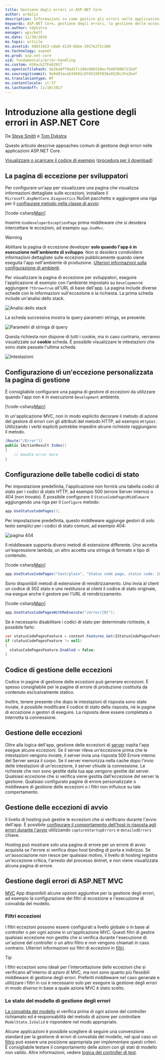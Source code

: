 ```yaml
---
title: Gestione degli errori in ASP.NET Core
author: ardalis
description: Informazioni su come gestire gli errori nelle applicazioni ASP.NET Core.
keywords: ASP.NET Core, gestione degli errori, la gestione delle eccezioni
ms.author: tdykstra
manager: wpickett
ms.date: 11/30/2016
ms.topic: article
ms.assetid: 4db51023-c8a6-4119-bbbe-3917e272c260
ms.technology: aspnet
ms.prod: asp.net-core
uid: fundamentals/error-handling
ms.custom: H1Hack27Feb2017
ms.openlocfilehash: de2ba0ff9ad17c198c06b510ecfb49f808721bdf
ms.sourcegitcommit: 9a9483aceb34591c97451997036a9120c3fe2baf
ms.translationtype: MT
ms.contentlocale: it-IT
ms.lasthandoff: 11/10/2017
---
```

# <a name="introduction-to-error-handling-in-aspnet-core"></a>Introduzione alla gestione degli errori in ASP.NET Core

Da [Steve Smith](https://ardalis.com/) e [Tom Dykstra](https://github.com/tdykstra/)

Questo articolo descrive appoaches comuni di gestione degli errori nelle applicazioni ASP.NET Core.

[Visualizzare o scaricare il codice di esempio](https://github.com/aspnet/Docs/tree/master/aspnetcore/fundamentals/error-handling/sample) ([procedura per il download](xref:tutorials/index#how-to-download-a-sample))

## <a name="the-developer-exception-page"></a>La pagina di eccezione per sviluppatori

Per configurare un'app per visualizzare una pagina che visualizza informazioni dettagliate sulle eccezioni, installare il `Microsoft.AspNetCore.Diagnostics` NuGet pacchetto e aggiungere una riga per il [configurare metodo nella classe di avvio](startup.md):

[!code-csharp[Main](error-handling/sample/Startup.cs?name=snippet_DevExceptionPage&highlight=7)]

Inserire `UseDeveloperExceptionPage` prima middleware che si desidera intercettare le eccezioni, ad esempio `app.UseMvc`.

>[!WARNING]
> Abilitare la pagina di eccezione developer **solo quando l'app è in esecuzione nell'ambiente di sviluppo**. Non si desidera condividere informazioni dettagliate sulle eccezioni pubblicamente quando viene eseguita l'app nell'ambiente di produzione. [Ulteriori informazioni sulla configurazione di ambienti](environments.md).

Per visualizzare la pagina di eccezione per sviluppatori, eseguire l'applicazione di esempio con l'ambiente impostato su `Development`e aggiungere `?throw=true` all'URL di base dell'app. La pagina include diverse schede con le informazioni sull'eccezione e la richiesta. La prima scheda include un'analisi dello stack. 

![Analisi dello stack](error-handling/_static/developer-exception-page.png)

La scheda successiva mostra la query parametri stringa, se presente.

![Parametri di stringa di query](error-handling/_static/developer-exception-page-query.png)

Questa richiesta non dispone di tutti i cookie, ma in caso contrario, verranno visualizzate sul **cookie** scheda. È possibile visualizzare le intestazioni che sono state passate l'ultima scheda.

![Intestazioni](error-handling/_static/developer-exception-page-headers.png)

## <a name="configuring-a-custom-exception-handling-page"></a>Configurazione di un'eccezione personalizzata la pagina di gestione

È consigliabile configurare una pagina di gestore di eccezioni da utilizzare quando l'app non è in esecuzione `Development` ambiente.

[!code-csharp[Main](error-handling/sample/Startup.cs?name=snippet_DevExceptionPage&highlight=11)]

In un'applicazione MVC, non in modo esplicito decorare il metodo di azione del gestore di errori con gli attributi del metodo HTTP, ad esempio `HttpGet`. Utilizzando i verbi espliciti potrebbe impedire alcune richieste raggiungano il metodo.

```csharp
[Route("/Error")]
public IActionResult Index()
{
    // Handle error here
}
```

## <a name="configuring-status-code-pages"></a>Configurazione delle tabelle codici di stato

Per impostazione predefinita, l'applicazione non fornirà una tabella codici di stato per i codici di stato HTTP, ad esempio 500 (errore Server interno) o 404 (non trovato). È possibile configurare il `StatusCodePagesMiddleware` aggiungendo una riga per il `Configure` metodo:

```csharp
app.UseStatusCodePages();
```

Per impostazione predefinita, questo middleware aggiunge gestori di solo testo semplici per i codici di stato comuni, ad esempio 404:

![pagina 404](error-handling/_static/default-404-status-code.png)

Il middleware supporta diversi metodi di estensione differente. Uno accetta un'espressione lambda, un altro accetta una stringa di formato e tipo di contenuto.

[!code-csharp[Main](error-handling/sample/Startup.cs?name=snippet_StatusCodePages)]

```csharp
app.UseStatusCodePages("text/plain", "Status code page, status code: {0}");
```

Sono disponibili metodi di estensione di reindirizzamento. Uno invia al client un codice di 302 stato e uno restituisce al client il codice di stato originale, ma esegue anche il gestore per l'URL di reindirizzamento.

[!code-csharp[Main](error-handling/sample/Startup.cs?name=snippet_StatusCodePagesWithRedirect)]

```csharp
app.UseStatusCodePagesWithReExecute("/error/{0}");
```

Se è necessario disabilitare i codici di stato per determinate richieste, è possibile farlo:

```csharp
var statusCodePagesFeature = context.Features.Get<IStatusCodePagesFeature>();
if (statusCodePagesFeature != null)
{
  statusCodePagesFeature.Enabled = false;
}
```

## <a name="exception-handling-code"></a>Codice di gestione delle eccezioni

Codice in pagine di gestione delle eccezioni può generare eccezioni. È spesso consigliabile per le pagine di errore di produzione costituita da contenuto esclusivamente statico.

Inoltre, tenere presente che dopo le intestazioni di risposta sono state inviate, è possibile modificare il codice di stato della risposta, né le pagine di eccezione o gestori di eseguire. La risposta deve essere completata o interrotta la connessione.

## <a name="server-exception-handling"></a>Gestione delle eccezioni

Oltre alla logica dell'app, gestione delle eccezioni di [server](servers/index.md) ospita l'app esegue alcune eccezioni. Se il server rileva un'eccezione prima che le intestazioni vengono inviate, il server invia una risposta 500 Errore interno del Server senza il corpo. Se il server memorizza nella cache dopo l'invio delle intestazioni di un'eccezione, il server chiude la connessione. Le richieste che non sono gestite dalla tua app vengono gestite dal server. Qualsiasi eccezione che si verifica viene gestita dall'eccezione del server la gestione. Qualsiasi configurato pagine di errore personalizzate o middleware di gestione delle eccezioni o i filtri non influisce su tale comportamento.

## <a name="startup-exception-handling"></a>Gestione delle eccezioni di avvio

Il livello di hosting può gestire le eccezioni che si verificano durante l'avvio dell'app. È possibile [configurare il comportamento dell'host in risposta agli errori durante l'avvio](hosting.md#detailed-errors) utilizzando `captureStartupErrors` e `detailedErrors` chiave.

Hosting può mostrare solo una pagina di errore per un errore di avvio acquisita se l'errore si verifica dopo host binding di porta e indirizzo. Se un'associazione non riesce per qualsiasi motivo, il livello di hosting registra un'eccezione critica, l'arresto del processo dotnet, e non viene visualizzata alcuna pagina di errore.

## <a name="aspnet-mvc-error-handling"></a>Gestione degli errori di ASP.NET MVC

[MVC](../mvc/index.md) App disponibili alcune opzioni aggiuntive per la gestione degli errori, ad esempio la configurazione dei filtri di eccezione e l'esecuzione di convalida del modello.

### <a name="exception-filters"></a>Filtri eccezioni

I filtri eccezioni possono essere configurati a livello globale o in base al controller o per ogni azione in un'applicazione MVC. Questi filtri di gestire qualsiasi eccezione non gestita che si verifica durante l'esecuzione di un'azione del controller o un altro filtro e non vengono chiamati in caso contrario. Ulteriori informazioni sui filtri di eccezioni in [filtri](../mvc/controllers/filters.md).

>[!TIP]
> I filtri eccezioni sono ideali per l'intercettazione delle eccezioni che si verificano all'interno di azioni di MVC, ma non sono quanto più flessibili middleware di gestione degli errori. Preferiti middleware nel caso generale e utilizzare i filtri in cui è necessario solo per eseguire la gestione degli errori *in modo diverso* in base a quale azione MVC è stato scelto.

### <a name="handling-model-state-errors"></a>Lo stato del modello di gestione degli errori

[La convalida del modello](../mvc/models/validation.md) si verifica prima di ogni azione del controller richiamato ed è responsabilità del metodo di azione per controllare `ModelState.IsValid` e rispondere nel modo appropriato.

Alcune applicazioni è possibile scegliere di seguire una convenzione standard per la gestione di errori di convalida del modello, nel qual caso un [filtro](../mvc/controllers/filters.md) può essere una posizione appropriata per implementare questi criteri. È consigliabile testare il comportamento delle azioni con gli stati di modello non valido. Altre informazioni, vedere [logica del controller di test](../mvc/controllers/testing.md).



